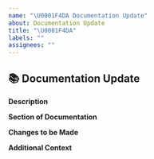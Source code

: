 ```yaml
---
name: "\U0001F4DA Documentation Update"
about: Documentation Update
title: "\U0001F4DA"
labels: ""
assignees: ""
---
```


## 📚 Documentation Update

**Description**

<!-- A clear and concise description of what documentation should be updated. -->

**Section of Documentation**

<!-- Specify which section(s) of the documentation needs updating. -->

**Changes to be Made**

<!-- What changes need to be made? -->

**Additional Context**

<!-- Add any other context or screenshots related to the update. -->
